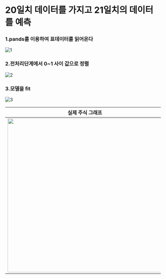 # 20일치 데이터를 가지고 21일치의 데이터를 예측

### 1.pands를 이용하여 표데이터를 읽어온다
![1](https://user-images.githubusercontent.com/72601028/107150061-48fa1e80-699f-11eb-91cf-61e2c9026bfc.PNG)

### 2.전처리단계에서 0~1 사이 값으로 정렬
![2](https://user-images.githubusercontent.com/72601028/107150083-63cc9300-699f-11eb-89a0-e29537c45fed.PNG)

### 3.모델을 fit
![3](https://user-images.githubusercontent.com/72601028/107150097-72b34580-699f-11eb-8c43-34dc9277349d.PNG)


|실제 주식 그래프|예측된 그래프 |
|----------------|-------------|
|<img src="https://user-images.githubusercontent.com/72601028/107149986-e56ff100-699e-11eb-8c44-db4541198296.png" width="500">|<img src="https://user-images.githubusercontent.com/72601028/107150009-09cbcd80-699f-11eb-82ee-825df66baf3f.png" width="500">|
